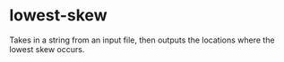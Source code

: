 # lowest-skew
Takes in a string from an input file, then outputs the locations where the lowest skew occurs.
